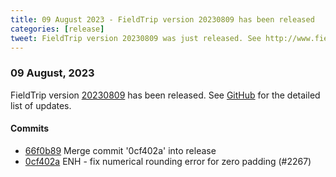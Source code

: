 ```yaml
---
title: 09 August 2023 - FieldTrip version 20230809 has been released
categories: [release]
tweet: FieldTrip version 20230809 was just released. See http://www.fieldtriptoolbox.org/#09-august-2023
---
```


### 09 August, 2023

FieldTrip version [20230809](http://github.com/fieldtrip/fieldtrip/releases/tag/20230809) has been released.
See [GitHub](https://github.com/fieldtrip/fieldtrip/compare/20230716...20230809) for the detailed list of updates.

#### Commits

- [66f0b89](http://github.com/fieldtrip/fieldtrip/commit/66f0b89) Merge commit '0cf402a' into release
- [0cf402a](http://github.com/fieldtrip/fieldtrip/commit/0cf402a) ENH - fix numerical rounding error for zero padding (#2267)
